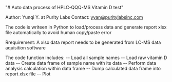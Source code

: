 "# Auto data process of HPLC-QQQ-MS Vitamin D test" 

Author: Yunqi Y. at Purity Labs
Contact: yyan@puritylabsinc.com

The code is writeen in Python to load/process data and generate report xlsx file automatically to avoid human copy/paste error

Rrequirement: A xlsx data report needs to be generated from LC-MS data aquisition software

The code function includes:
-- Load all sample names
-- Load raw vitamin D data
-- Create data frame of sample name with its data
-- Perform data analysis calculation within data frame
-- Dump calculated data frame into report xlsx file
-- Plot
